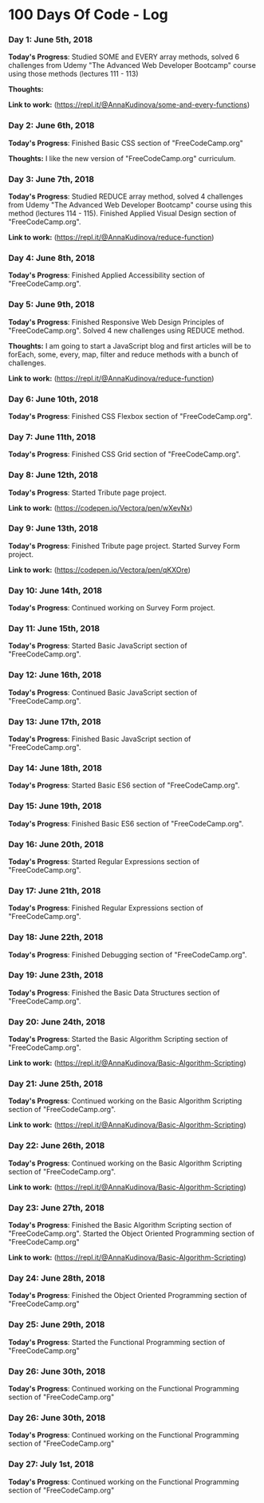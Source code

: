 # 100 Days Of Code - Log

### Day 1: June 5th, 2018


**Today's Progress**: Studied SOME and EVERY array methods, solved 6 challenges from Udemy "The Advanced Web Developer Bootcamp" course using those methods (lectures 111 - 113)

**Thoughts:** 

**Link to work:** (https://repl.it/@AnnaKudinova/some-and-every-functions)

### Day 2: June 6th, 2018


**Today's Progress**: Finished Basic CSS section of "FreeCodeCamp.org"

**Thoughts:** I like the new version of "FreeCodeCamp.org" curriculum.

### Day 3: June 7th, 2018


**Today's Progress**: Studied REDUCE array method, solved 4 challenges from Udemy "The Advanced Web Developer Bootcamp" course using this method (lectures 114 - 115). Finished Applied Visual Design section of "FreeCodeCamp.org".

**Link to work:**  (https://repl.it/@AnnaKudinova/reduce-function)

### Day 4: June 8th, 2018


**Today's Progress**:  Finished Applied Accessibility section of "FreeCodeCamp.org".


### Day 5: June 9th, 2018


**Today's Progress**: Finished Responsive Web Design Principles of "FreeCodeCamp.org". Solved 4 new challenges using REDUCE method.

**Thoughts:** I am going to start a JavaScript blog and first articles will be to forEach, some, every, map, filter and reduce methods with a bunch of challenges. 

**Link to work:** (https://repl.it/@AnnaKudinova/reduce-function)

### Day 6: June 10th, 2018


**Today's Progress**:  Finished CSS Flexbox section of "FreeCodeCamp.org".

### Day 7: June 11th, 2018


**Today's Progress**:  Finished CSS Grid section of "FreeCodeCamp.org".

### Day 8: June 12th, 2018

**Today's Progress**: Started Tribute page project.

**Link to work:** (https://codepen.io/Vectora/pen/wXevNx)

### Day 9: June 13th, 2018

**Today's Progress**: Finished Tribute page project. Started Survey Form project.

**Link to work:** (https://codepen.io/Vectora/pen/qKXOre)

### Day 10: June 14th, 2018

**Today's Progress**: Continued working on Survey Form project.

### Day 11: June 15th, 2018

**Today's Progress**:  Started Basic JavaScript section of "FreeCodeCamp.org".

### Day 12: June 16th, 2018

**Today's Progress**:  Continued Basic JavaScript section of "FreeCodeCamp.org".

### Day 13: June 17th, 2018

**Today's Progress**:  Finished Basic JavaScript section of "FreeCodeCamp.org".

### Day 14: June 18th, 2018

**Today's Progress**:  Started Basic ES6 section of "FreeCodeCamp.org".

### Day 15: June 19th, 2018

**Today's Progress**:  Finished Basic ES6 section of "FreeCodeCamp.org".

### Day 16: June 20th, 2018

**Today's Progress**:  Started Regular Expressions section of "FreeCodeCamp.org".

### Day 17: June 21th, 2018

**Today's Progress**:  Finished Regular Expressions section of "FreeCodeCamp.org".

### Day 18: June 22th, 2018

**Today's Progress**:  Finished Debugging section of "FreeCodeCamp.org".

### Day 19: June 23th, 2018

**Today's Progress**:  Finished the Basic Data Structures section of "FreeCodeCamp.org".

### Day 20: June 24th, 2018


**Today's Progress**: Started the Basic Algorithm Scripting section of "FreeCodeCamp.org".


**Link to work:**  (https://repl.it/@AnnaKudinova/Basic-Algorithm-Scripting)


### Day 21: June 25th, 2018


**Today's Progress**: Continued working on the Basic Algorithm Scripting section of "FreeCodeCamp.org".


**Link to work:**  (https://repl.it/@AnnaKudinova/Basic-Algorithm-Scripting)

### Day 22: June 26th, 2018


**Today's Progress**: Continued working on the Basic Algorithm Scripting section of "FreeCodeCamp.org".


**Link to work:**  (https://repl.it/@AnnaKudinova/Basic-Algorithm-Scripting)

### Day 23: June 27th, 2018

**Today's Progress**: Finished the Basic Algorithm Scripting section of "FreeCodeCamp.org". Started the Object Oriented Programming section of "FreeCodeCamp.org"

**Link to work:**  (https://repl.it/@AnnaKudinova/Basic-Algorithm-Scripting)

### Day 24: June 28th, 2018

**Today's Progress**: Finished the Object Oriented Programming section of "FreeCodeCamp.org"

### Day 25: June 29th, 2018

**Today's Progress**: Started the Functional Programming section of "FreeCodeCamp.org"

### Day 26: June 30th, 2018

**Today's Progress**: Continued working on the Functional Programming section of "FreeCodeCamp.org"

### Day 26: June 30th, 2018

**Today's Progress**: Continued working on the Functional Programming section of "FreeCodeCamp.org"

### Day 27: July 1st, 2018

**Today's Progress**: Continued working on the Functional Programming section of "FreeCodeCamp.org"


